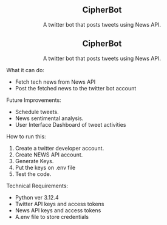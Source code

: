 <div align="center">
  <h2>CipherBot</h2>
	<p>A twitter bot that posts tweets using News API.</p>
</div>
<div align="center">
  <h2>CipherBot</h2>
	<p>A twitter bot that posts tweets using News API.</p>
</div>
<div align="justify">
<p>What it can do:</p>
<ul>
	<li>Fetch tech news from News API</li>
	<li>Post the fetched news to the twitter bot account</li>
</ul>
<p>Future Improvements:</p>
<ul>
	<li>Schedule tweets.</li>
	<li>News sentimental analysis.</li>
	<li>User Interface Dashboard of tweet activities</li>
</ul>

<p>How to run this:</p>
<ol>
	<li>Create a twitter developer account.</li>
	<li>Create NEWS API account.</li>
	<li>Generate Keys. </li>
	<li>Put the keys on .env file</li>
	<li>Test the code.</li>
</ol>

<p>Technical Requirements:</p>
<ul>
	<li>Python ver 3.12.4</li>
	<li>Twitter API keys and access tokens</li>
    	<li>News API keys and access tokens</li>
    	<li>A.env file to store credentials</li>
</ul>


